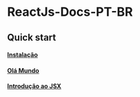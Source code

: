 # **ReactJs-Docs-PT-BR**


## **Quick start**

#### [Instalação](docs/quick-start/instalacao.md)
#### [Olá Mundo](docs/quick-start/ola-mundo.md)
#### [Introdução ao JSX](docs/quick-start/introducao-jsx.md)
